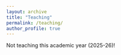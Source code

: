 ```yaml
---
layout: archive
title: "Teaching"
permalink: /teaching/
author_profile: true
---
```


Not teaching this academic year (2025-26)!



<!---

ECON 711: Microeconomic Theory I, Fall 2023, Prof. Matteo Camboni & Prof. Benjamin Bernard

<details><summary>ECON 713: Microeconomic Theory II, Spring 2024, Prof. Lones Smith & Prof. Marzena Rostek</summary>
  
  > <a href="/files/Eric_Auction_Theory_Reading_Notes.pdf" target="_blank">auction reading notes</a>
  
  > <a href="/files/ECON713_2_Lec5_Adverse_Selection.pdf" target="_blank">adverse selection</a>

</details>

ECON 709: Economic Statistics and Econometrics I, Fall 2023, Prof. Xiaoxia Shi & Prof. Jack Porter 

<details><summary>ECON 710: Economic Statistics and Econometrics II, Spring 2024, Prof. Bruce Hansen & Prof. Harold Chiang</summary>
  
 > <a href="/files/ECON710_2_Lec5.pdf" target="_blank">AN–GMM</a>
 
 > <a href="/files/ECON710_2_Lec10.pdf" target="_blank">nonparametrics</a>

</details>


(ECON 871: Advanced International Economics I (Trade), Fall 2024, *Prof. Agustín Gutiérrez & Prof. Miguel Acosta* (<a href="/files/Eric_Econ871_PaperDiscussion_Pre.pdf" target="_blank">My short discussion of Amiti & Heise (2024)</a>)) 

ECON 713: Microeconomic Theory II, Spring 2024, *Prof. Lones Smith & Prof. Marzena Rostek*  (<a href="/files/Eric_Auction_Theory_Reading_Notes.pdf" target="_blank">auction reading notes</a>) (<a href="/files/ECON713_2_Lec5_Adverse_Selection.pdf" target="_blank">AS</a>) 

ECON 710: Economic Statistics and Econometrics II, Spring 2024, *Prof. Bruce Hansen & Prof. Harold Chiang* (<a href="/files/ECON710_2_Lec5.pdf" target="_blank">AN–GMM</a>) (<a href="/files/ECON710_2_Lec10.pdf" target="_blank">nonparametrics</a>)
-->

<!---




### Undergraduate courses

<details><summary>Economics</summary>

ECON 681–682: Senior Honors Thesis, Fall 2024–Spring 2025, advised by Prof. Lydia Cox & Prof. Jesse Gregory

ECON 661: Issues in International Macroeconomics, Spring 2025, Prof. Louphou Coulibaly 

ECON 699: Directed Study, Fall 2024–Spring 2025, with Prof. Jesse Gregory & Sarah Bass 

ECON 580: Honors Tutorial in Research Project Design, Spring 2024, Prof. Simeon Alder & Prof. Corina Mommaerts

ECON 664: Issues in International Trade, Fall 2023, Prof. Lydia Cox

<details><summary>ECON 699: Directed Study, Spring 2023, with Prof. Matteo Camboni</summary>
  
<a href="/files/3_Eric_ECON699_Game_Theory_Notes.pdf" target="_blank">game theory reading notes</a>

</details>

ECON 312: Intermediate Macroeconomic Theory (Honors), Spring 2023, Prof. Simeon Alder

ECON 311: Intermediate Microeconomic Theory (Honors), Fall 2022, Prof. Matteo Camboni

ECON 410: Introductory Econometrics, Summer 2022, Prof. Christopher McKelvey
</details>


<details><summary>Mathematics, Statistics, Computational/Programming</summary>

COMP SCI 532: Matrix Methods in Machine Learning, Fall 2024

MATH 632: Introduction to Stochastic Processes, Spring 2024 

MATH 521: Analysis I, Summer 2023

MATH 431: Introduction to the Theory of Probability, Spring 2023

MATH 421: The Theory of Single Variable Calculus, Spring 2023

STAT 303: R for Statistics I, Spring 2023

MATH 340: Elementary Matrix and Linear Algebra, Summer 2022

COMP SCI 220: Data Science Programming I (Python), Spring 2022

STAT 240: Data Science Modeling I (R), Fall 2022

MATH 221–222–234: The Calculus I-II-III sequence, Fall 2021 - Fall 2022
</details>

<details><summary>Others</summary>
  
2023 <a href="https://www.linksworkshop.org/" target="_blank">LINKS Workshop on Social Network Analysis</a>, Intermediate SNA (R) (<a href="/files/Eric_LINKS_Workshop_2023_Intermediate_SNA.pdf" target="_blank">unfinished notes</a>)

2023 <a href="https://fodsi.us/index.html" target="_blank">FODSI Summer School on Foundation of Data Science</a>, Bryn Mawr College, PA
</details>


<a href="/files/Eric_Auction_Theory_Reading_Notes.pdf" target="_blank">auction reading notes</a>
-->

